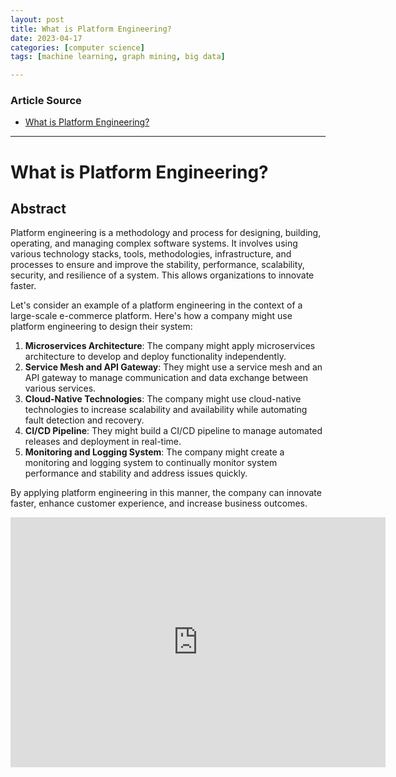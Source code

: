 ```yaml
---
layout: post
title: What is Platform Engineering?
date: 2023-04-17
categories: [computer science]
tags: [machine learning, graph mining, big data]

---
```


### Article Source

* [What is Platform Engineering?](https://www.youtube.com/watch?v=0uuOJ1gzcyE)


---

# What is Platform Engineering?

## Abstract

Platform engineering is a methodology and process for designing, building, operating, and managing complex software systems. It involves using various technology stacks, tools, methodologies, infrastructure, and processes to ensure and improve the stability, performance, scalability, security, and resilience of a system. This allows organizations to innovate faster.

Let's consider an example of a platform engineering in the context of a large-scale e-commerce platform. Here's how a company might use platform engineering to design their system:

1. **Microservices Architecture**: The company might apply microservices architecture to develop and deploy functionality independently.
2. **Service Mesh and API Gateway**: They might use a service mesh and an API gateway to manage communication and data exchange between various services.
3. **Cloud-Native Technologies**: The company might use cloud-native technologies to increase scalability and availability while automating fault detection and recovery.
4. **CI/CD Pipeline**: They might build a CI/CD pipeline to manage automated releases and deployment in real-time.
5. **Monitoring and Logging System**: The company might create a monitoring and logging system to continually monitor system performance and stability and address issues quickly.

By applying platform engineering in this manner, the company can innovate faster, enhance customer experience, and increase business outcomes.


<iframe width="600" height="400" src="https://www.youtube.com/embed/C_cDVdnGbzA" title="YouTube video player" frameborder="0" allow="accelerometer; autoplay; clipboard-write; encrypted-media; gyroscope; picture-in-picture; web-share" allowfullscreen></iframe>